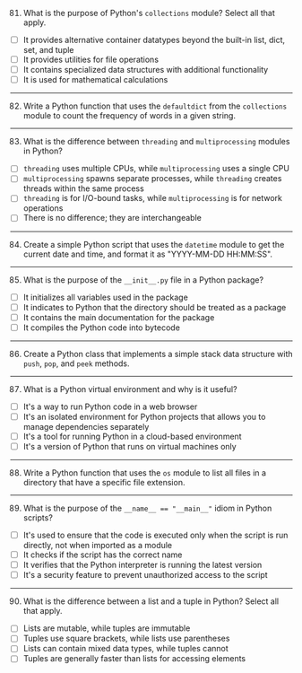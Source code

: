 81. What is the purpose of Python's `collections` module? Select all that apply.

- [ ] It provides alternative container datatypes beyond the built-in list, dict, set, and tuple
- [ ] It provides utilities for file operations
- [ ] It contains specialized data structures with additional functionality
- [ ] It is used for mathematical calculations

---

82. Write a Python function that uses the `defaultdict` from the `collections` module to count the frequency of words in a given string.

---

83. What is the difference between `threading` and `multiprocessing` modules in Python?

- [ ] `threading` uses multiple CPUs, while `multiprocessing` uses a single CPU
- [ ] `multiprocessing` spawns separate processes, while `threading` creates threads within the same process
- [ ] `threading` is for I/O-bound tasks, while `multiprocessing` is for network operations
- [ ] There is no difference; they are interchangeable

---

84. Create a simple Python script that uses the `datetime` module to get the current date and time, and format it as "YYYY-MM-DD HH:MM:SS".

---

85. What is the purpose of the `__init__.py` file in a Python package?

- [ ] It initializes all variables used in the package
- [ ] It indicates to Python that the directory should be treated as a package
- [ ] It contains the main documentation for the package
- [ ] It compiles the Python code into bytecode

---

86. Create a Python class that implements a simple stack data structure with `push`, `pop`, and `peek` methods.

---

87. What is a Python virtual environment and why is it useful?

- [ ] It's a way to run Python code in a web browser
- [ ] It's an isolated environment for Python projects that allows you to manage dependencies separately
- [ ] It's a tool for running Python in a cloud-based environment
- [ ] It's a version of Python that runs on virtual machines only

---

88. Write a Python function that uses the `os` module to list all files in a directory that have a specific file extension.

---

89. What is the purpose of the `__name__ == "__main__"` idiom in Python scripts?

- [ ] It's used to ensure that the code is executed only when the script is run directly, not when imported as a module
- [ ] It checks if the script has the correct name
- [ ] It verifies that the Python interpreter is running the latest version
- [ ] It's a security feature to prevent unauthorized access to the script

---

90. What is the difference between a list and a tuple in Python? Select all that apply.

- [ ] Lists are mutable, while tuples are immutable
- [ ] Tuples use square brackets, while lists use parentheses
- [ ] Lists can contain mixed data types, while tuples cannot
- [ ] Tuples are generally faster than lists for accessing elements

